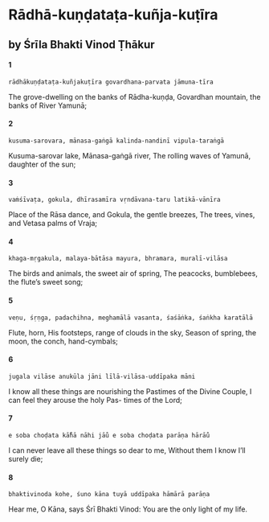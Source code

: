 # Rādhā-kuṇḍataṭa-kuñja-kuṭīra

## by Śrīla Bhakti Vinod Ṭhākur

#### 1

    rādhākuṇḍataṭa-kuñjakuṭīra govardhana-parvata jāmuna-tīra

The grove-dwelling on the banks of Rādha-kuṇḍa, Govardhan mountain, the banks of River Yamunā;

#### 2

    kusuma-sarovara, mānasa-gaṅgā kalinda-nandinī vipula-taraṅgā

Kusuma-sarovar lake, Mānasa-gaṅgā river,
The rolling waves of Yamunā, daughter of the sun;

#### 3

    vaṁśīvaṭa, gokula, dhīrasamīra vṛndāvana-taru latikā-vānīra

Place of the Rāsa dance, and Gokula, the gentle breezes, The trees, vines, and Vetasa palms of Vraja;

#### 4

    khaga-mṛgakula, malaya-bātāsa mayura, bhramara, muralī-vilāsa

The birds and animals, the sweet air of spring, The peacocks, bumblebees, the flute’s sweet song;

#### 5

    veṇu, śṛṇga, padachihna, meghamālā vasanta, śaśāṅka, śaṅkha karatālā

Flute, horn, His footsteps, range of clouds in the sky, Season of spring, the moon, the conch, hand-cymbals;

#### 6

    jugala vilāse anukūla jāni līlā-vilāsa-uddīpaka māni

I know all these things are nourishing the Pastimes of the Divine Couple, I can feel they arouse the holy Pas- times of the Lord;

#### 7

    e soba choḍata kā̐hā nāhi jāu̐ e soba choḍata parāṇa hārāu̐

I can never leave all these things so dear to me, Without them I know I’ll surely die;

#### 8

    bhaktivinoda kohe, śuno kāna tuyā uddīpaka hāmārā parāṇa

Hear me, O Kāna, says Śrī Bhakti Vinod: You are the only light of my life.

